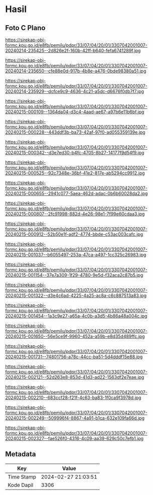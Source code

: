 # Hasil

## Foto C Plano

https://sirekap-obj-formc.kpu.go.id/e8fb/pemilu/pdpr/33/07/04/20/01/3307042001007-20240214-235425--2d826e2f-160b-42ff-b640-fefa6741289f.jpg

https://sirekap-obj-formc.kpu.go.id/e8fb/pemilu/pdpr/33/07/04/20/01/3307042001007-20240214-235650--cfe88e0d-917b-4b8e-a476-0bde98380a51.jpg

https://sirekap-obj-formc.kpu.go.id/e8fb/pemilu/pdpr/33/07/04/20/01/3307042001007-20240214-235929--dcfce9c9-4636-4c21-a5dc-d6676f0db7f7.jpg

https://sirekap-obj-formc.kpu.go.id/e8fb/pemilu/pdpr/33/07/04/20/01/3307042001007-20240215-000109--1364da04-d3c4-4aad-ae67-a97b6e11b6bf.jpg

https://sirekap-obj-formc.kpu.go.id/e8fb/pemilu/pdpr/33/07/04/20/01/3307042001007-20240215-000228--443ddf3b-ba73-42af-97f0-ad055359139e.jpg

https://sirekap-obj-formc.kpu.go.id/e8fb/pemilu/pdpr/33/07/04/20/01/3307042001007-20240215-000342--d3e7ed30-b4fc-4705-8b27-14177f9d54f9.jpg

https://sirekap-obj-formc.kpu.go.id/e8fb/pemilu/pdpr/33/07/04/20/01/3307042001007-20240215-000525--92c7348e-36bf-41e2-817e-ab5294cc9912.jpg

https://sirekap-obj-formc.kpu.go.id/e8fb/pemilu/pdpr/33/07/04/20/01/3307042001007-20240215-000655--2941c077-5aea-462d-adac-0b6b60028da2.jpg

https://sirekap-obj-formc.kpu.go.id/e8fb/pemilu/pdpr/33/07/04/20/01/3307042001007-20240215-000807--2fc91998-882d-4e26-98e1-7f99e60cdaa3.jpg

https://sirekap-obj-formc.kpu.go.id/e8fb/pemilu/pdpr/33/07/04/20/01/3307042001007-20240215-000912--52b50e1f-adf2-4774-bbde-c53ac003cafc.jpg

https://sirekap-obj-formc.kpu.go.id/e8fb/pemilu/pdpr/33/07/04/20/01/3307042001007-20240215-001037--b6055497-253a-47ca-a497-1cc325c26983.jpg

https://sirekap-obj-formc.kpu.go.id/e8fb/pemilu/pdpr/33/07/04/20/01/3307042001007-20240215-001154--37e7a309-1f29-4780-9e5d-f32aca2c87b5.jpg

https://sirekap-obj-formc.kpu.go.id/e8fb/pemilu/pdpr/33/07/04/20/01/3307042001007-20240215-001322--d3e4c6ad-4225-4a25-ac8a-c6c887513a83.jpg

https://sirekap-obj-formc.kpu.go.id/e8fb/pemilu/pdpr/33/07/04/20/01/3307042001007-20240215-001454--1a3c9e27-a65a-4c0b-a3d5-4b86a48a004c.jpg

https://sirekap-obj-formc.kpu.go.id/e8fb/pemilu/pdpr/33/07/04/20/01/3307042001007-20240215-001650--56e5ce9f-9960-452a-a59b-e8d35d489ffc.jpg

https://sirekap-obj-formc.kpu.go.id/e8fb/pemilu/pdpr/33/07/04/20/01/3307042001007-20240215-001731--74801756-a78c-44cc-ba51-5d4dddf15e88.jpg

https://sirekap-obj-formc.kpu.go.id/e8fb/pemilu/pdpr/33/07/04/20/01/3307042001007-20240215-002121--52d263e8-853d-41d3-ad22-1563df2e7eae.jpg

https://sirekap-obj-formc.kpu.go.id/e8fb/pemilu/pdpr/33/07/04/20/01/3307042001007-20240215-002210--683ccf28-f21f-4c63-ba83-1f0ca9f3978d.jpg

https://sirekap-obj-formc.kpu.go.id/e8fb/pemilu/pdpr/33/07/04/20/01/3307042001007-20240215-002249--509996f4-8867-4a91-b1ca-632e109fa66d.jpg

https://sirekap-obj-formc.kpu.go.id/e8fb/pemilu/pdpr/33/07/04/20/01/3307042001007-20240215-002327--fae526f0-4316-4c09-aa39-629c50c7efb1.jpg


## Metadata

| Key        | Value               |
| ---------- | ------------------- |
| Time Stamp | 2024-02-27 21:03:51 |
| Kode Dapil | 3306                |



